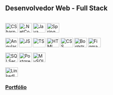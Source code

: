 <h2>Desenvolvedor Web - Full Stack</h2>

</br>

<div style="display: inline_block">
	<img align="center" alt="CSharp" height="30" width="40" src="https://cdn.jsdelivr.net/gh/devicons/devicon/icons/csharp/csharp-original.svg" />
	<img align="center" alt=".NetCore" height="30" width="40" src="https://cdn.jsdelivr.net/gh/devicons/devicon/icons/dotnetcore/dotnetcore-original.svg" />
 	<img align="center" alt="Java" height="30" width="40" src="https://cdn.jsdelivr.net/gh/devicons/devicon/icons/java/java-original.svg" />
        <img align="center" alt="Spring" height="30" width="40" src="https://cdn.jsdelivr.net/gh/devicons/devicon/icons/spring/spring-original.svg" />
	</br></br>
	<img align="center" alt="Angular" height="30" width="40" src="https://cdn.jsdelivr.net/gh/devicons/devicon@latest/icons/angular/angular-original.svg" />
	<img align="center" alt="JS" height="30" width="40" src="https://cdn.jsdelivr.net/gh/devicons/devicon/icons/javascript/javascript-original.svg" />
        <img align="center" alt="TS" height="30" width="40" src="https://cdn.jsdelivr.net/gh/devicons/devicon@latest/icons/typescript/typescript-original.svg" />
	<img align="center" alt="HTML" height="30" width="40" src="https://cdn.jsdelivr.net/gh/devicons/devicon/icons/html5/html5-original.svg" />
        <img align="center" alt="CSS" height="30" width="40" src="https://cdn.jsdelivr.net/gh/devicons/devicon/icons/css3/css3-original.svg" />
	<img align="center" alt="Bootstrap" height="30" width="40" src="https://cdn.jsdelivr.net/gh/devicons/devicon/icons/bootstrap/bootstrap-original.svg" />
	<img align="center" alt="Figma" height="30" width="40" src="https://cdn.jsdelivr.net/gh/devicons/devicon@latest/icons/figma/figma-original.svg" />
        </br></br>
        <img align="center" alt="SQLServer" height="30" width="40" src="https://cdn.jsdelivr.net/gh/devicons/devicon/icons/microsoftsqlserver/microsoftsqlserver-plain.svg" />
        <img align="center" alt="PostgreSQL" height="30" width="40" src="https://cdn.jsdelivr.net/gh/devicons/devicon/icons/postgresql/postgresql-original.svg" />
	<img align="center" alt="MySQL" height="30" width="40" src="https://cdn.jsdelivr.net/gh/devicons/devicon@latest/icons/mysql/mysql-original.svg"/>
</div>

</br>

<div>
	<a target="_blank" href="https://www.linkedin.com/in/cezar-dias-martins">
            <img align="center" alt="LinkedIn" height="30" width="40" src="https://cdn.jsdelivr.net/gh/devicons/devicon@latest/icons/linkedin/linkedin-original.svg" />
	</a>
	</br>
	<h3><a target="_blank" href="https://cezardiasmartins.netlify.app">Portfólio</a></h3>
</div>
